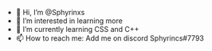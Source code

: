 - 👋 Hi, I’m @Sphyrinxs
- 👀 I’m interested in learning more
- 🌱 I’m currently learning CSS and C++
- 📫 How to reach me: Add me on discord Sphyrincs#7793

